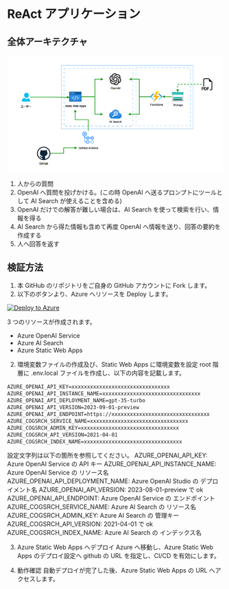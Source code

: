 # ReAct アプリケーション

## 全体アーキテクチャ

![概要](./src/asset/archi.png)

1. 人からの質問
2. OpenAI へ質問を投げかける。(この時 OpenAI へ送るプロンプトにツールとして AI Search が使えることを含める)
3. OpenAI だけでの解答が難しい場合は、AI Search を使って検索を行い、情報を得る
4. AI Search から得た情報も含めて再度 OpenAI へ情報を送り、回答の要約を作成する
5. 人へ回答を返す

## 検証方法

1. 本 GitHub のリポジトリをご自身の GitHub アカウントに Fork します。
2. 以下のボタンより、Azure へリソースを Deploy します。

[![Deploy to Azure](https://aka.ms/deploytoazurebutton)](https://portal.azure.com/#create/Microsoft.Template/uri/https%3A%2F%2Fraw.githubuserc[…]take%2Fpoc-openai-search-webapp%2Fmain%2Farm%2Ftemplate.json)

3 つのリソースが作成されます。

- Azure OpenAI Service
- Azure AI Search
- Azure Static Web Apps

2. 環境変数ファイルの作成及び、Static Web Apps に環境変数を設定
   root 階層に .env.local ファイルを作成し、以下の内容を記載します。

```:md
AZURE_OPENAI_API_KEY=xxxxxxxxxxxxxxxxxxxxxxxxxxxxxxxx
AZURE_OPENAI_API_INSTANCE_NAME=xxxxxxxxxxxxxxxxxxxxxxxxxxxxxxxx
AZURE_OPENAI_API_DEPLOYMENT_NAME=gpt-35-turbo
AZURE_OPENAI_API_VERSION=2023-09-01-preview
AZURE_OPENAI_API_ENDPOINT=https://xxxxxxxxxxxxxxxxxxxxxxxxxxxxxxxx
AZURE_COGSRCH_SERVICE_NAME=xxxxxxxxxxxxxxxxxxxxxxxxxxxxxxxx
AZURE_COGSRCH_ADMIN_KEY=xxxxxxxxxxxxxxxxxxxxxxxxxxxxxxxx
AZURE_COGSRCH_API_VERSION=2021-04-01
AZURE_COGSRCH_INDEX_NAME=xxxxxxxxxxxxxxxxxxxxxxxxxxxxxxxx
```

設定文字列は以下の箇所を参照してください。
AZURE_OPENAI_API_KEY: Azure OpenAI Service の API キー
AZURE_OPENAI_API_INSTANCE_NAME: Azure OpenAI Service の リソース名
AZURE_OPENAI_API_DEPLOYMENT_NAME: Azure OpenAI Studio の デプロイメント名
AZURE_OPENAI_API_VERSION: 2023-08-01-preview で ok
AZURE_OPENAI_API_ENDPOINT: Azure OpenAI Service の エンドポイント
AZURE_COGSRCH_SERVICE_NAME: Azure AI Search の リソース名
AZURE_COGSRCH_ADMIN_KEY: Azure AI Search の 管理キー
AZURE_COGSRCH_API_VERSION: 2021-04-01 で ok
AZURE_COGSRCH_INDEX_NAME: Azure AI Search の インデックス名

3. Azure Static Web Apps へデプロイ
   Azure へ移動し、Azure Static Web Apps のデプロイ設定へ github の URL を指定し、CI/CD を有効にします。

4. 動作確認
   自動デプロイが完了した後、Azure Static Web Apps の URL へアクセスします。
